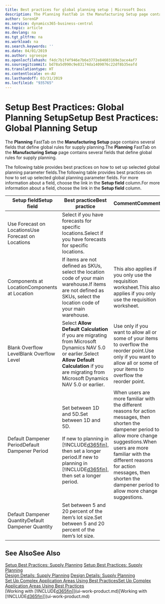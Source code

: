 ```yaml
---
title: Best practices for global planning setup | Microsoft Docs
description: The Planning FastTab in the Manufacturing Setup page contains several fields that define global rules for supply planning.
author: SorenGP
ms.service: dynamics365-business-central
ms.topic: article
ms.devlang: na
ms.tgt_pltfrm: na
ms.workload: na
ms.search.keywords: ''
ms.date: 04/01/2019
ms.author: sgroespe
ms.openlocfilehash: f4dc7b1f4f946e7b6e3772e84603169e3ace4af7
ms.sourcegitcommit: bd78a5d990c9e83174da1409076c22df8b35eafd
ms.translationtype: HT
ms.contentlocale: en-AU
ms.lasthandoff: 03/31/2019
ms.locfileid: "935765"
---
```

# <a name="setup-best-practices-global-planning-setup"></a><span data-ttu-id="6bca9-103">Setup Best Practices: Global Planning Setup</span><span class="sxs-lookup"><span data-stu-id="6bca9-103">Setup Best Practices: Global Planning Setup</span></span>
<span data-ttu-id="6bca9-104">The **Planning** FastTab on the **Manufacturing Setup** page contains several fields that define global rules for supply planning.</span><span class="sxs-lookup"><span data-stu-id="6bca9-104">The **Planning** FastTab on the **Manufacturing Setup** page contains several fields that define global rules for supply planning.</span></span>  

 <span data-ttu-id="6bca9-105">The following table provides best practices on how to set up selected global planning parameter fields.</span><span class="sxs-lookup"><span data-stu-id="6bca9-105">The following table provides best practices on how to set up selected global planning parameter fields.</span></span> <span data-ttu-id="6bca9-106">For more information about a field, choose the link in the **Setup field** column.</span><span class="sxs-lookup"><span data-stu-id="6bca9-106">For more information about a field, choose the link in the **Setup field** column.</span></span>  

|<span data-ttu-id="6bca9-107">Setup field</span><span class="sxs-lookup"><span data-stu-id="6bca9-107">Setup field</span></span>|<span data-ttu-id="6bca9-108">Best practice</span><span class="sxs-lookup"><span data-stu-id="6bca9-108">Best practice</span></span>|<span data-ttu-id="6bca9-109">Comment</span><span class="sxs-lookup"><span data-stu-id="6bca9-109">Comment</span></span>|  
|-----------------|-------------------|-------------|  
|<span data-ttu-id="6bca9-110">Use Forecast on Locations</span><span class="sxs-lookup"><span data-stu-id="6bca9-110">Use Forecast on Locations</span></span>|<span data-ttu-id="6bca9-111">Select if you have forecasts for specific locations.</span><span class="sxs-lookup"><span data-stu-id="6bca9-111">Select if you have forecasts for specific locations.</span></span>||  
|<span data-ttu-id="6bca9-112">Components at Location</span><span class="sxs-lookup"><span data-stu-id="6bca9-112">Components at Location</span></span>|<span data-ttu-id="6bca9-113">If items are not defined as SKUs, select the location code of your main warehouse.</span><span class="sxs-lookup"><span data-stu-id="6bca9-113">If items are not defined as SKUs, select the location code of your main warehouse.</span></span>|<span data-ttu-id="6bca9-114">This also applies if you only use the requisition worksheet.</span><span class="sxs-lookup"><span data-stu-id="6bca9-114">This also applies if you only use the requisition worksheet.</span></span>|  
|<span data-ttu-id="6bca9-115">Blank Overflow Level</span><span class="sxs-lookup"><span data-stu-id="6bca9-115">Blank Overflow Level</span></span>|<span data-ttu-id="6bca9-116">Select **Allow Default Calculation** if you are migrating from Microsoft Dynamics NAV 5.0 or earlier.</span><span class="sxs-lookup"><span data-stu-id="6bca9-116">Select **Allow Default Calculation** if you are migrating from Microsoft Dynamics NAV 5.0 or earlier.</span></span>|<span data-ttu-id="6bca9-117">Use only if you want to allow all or some of your items to overflow the reorder point.</span><span class="sxs-lookup"><span data-stu-id="6bca9-117">Use only if you want to allow all or some of your items to overflow the reorder point.</span></span>|  
|<span data-ttu-id="6bca9-118">Default Dampener Period</span><span class="sxs-lookup"><span data-stu-id="6bca9-118">Default Dampener Period</span></span>|<span data-ttu-id="6bca9-119">Set between 1D and 5D.</span><span class="sxs-lookup"><span data-stu-id="6bca9-119">Set between 1D and 5D.</span></span><br /><br /> <span data-ttu-id="6bca9-120">If new to planning in [!INCLUDE[d365fin](includes/d365fin_md.md)], then set a longer period.</span><span class="sxs-lookup"><span data-stu-id="6bca9-120">If new to planning in [!INCLUDE[d365fin](includes/d365fin_md.md)], then set a longer period.</span></span>|<span data-ttu-id="6bca9-121">When users are more familiar with the different reasons for action messages, then shorten the dampener period to allow more change suggestions.</span><span class="sxs-lookup"><span data-stu-id="6bca9-121">When users are more familiar with the different reasons for action messages, then shorten the dampener period to allow more change suggestions.</span></span>|  
|<span data-ttu-id="6bca9-122">Default Dampener Quantity</span><span class="sxs-lookup"><span data-stu-id="6bca9-122">Default Dampener Quantity</span></span>|<span data-ttu-id="6bca9-123">Set between 5 and 20 percent of the item’s lot size.</span><span class="sxs-lookup"><span data-stu-id="6bca9-123">Set between 5 and 20 percent of the item’s lot size.</span></span>||  

## <a name="see-also"></a><span data-ttu-id="6bca9-124">See Also</span><span class="sxs-lookup"><span data-stu-id="6bca9-124">See Also</span></span>  
 <span data-ttu-id="6bca9-125">[Setup Best Practices: Supply Planning](setup-best-practices-supply-planning.md) </span><span class="sxs-lookup"><span data-stu-id="6bca9-125">[Setup Best Practices: Supply Planning](setup-best-practices-supply-planning.md) </span></span>  
 <span data-ttu-id="6bca9-126">[Design Details: Supply Planning](design-details-supply-planning.md) </span><span class="sxs-lookup"><span data-stu-id="6bca9-126">[Design Details: Supply Planning](design-details-supply-planning.md) </span></span>  
 [<span data-ttu-id="6bca9-127">Set Up Complex Application Areas Using Best Practices</span><span class="sxs-lookup"><span data-stu-id="6bca9-127">Set Up Complex Application Areas Using Best Practices</span></span>](set-up-complex-application-areas-using-best-practices.md)  
 <span data-ttu-id="6bca9-128">[Working with [!INCLUDE[d365fin](includes/d365fin_md.md)]](ui-work-product.md)</span><span class="sxs-lookup"><span data-stu-id="6bca9-128">[Working with [!INCLUDE[d365fin](includes/d365fin_md.md)]](ui-work-product.md)</span></span>

